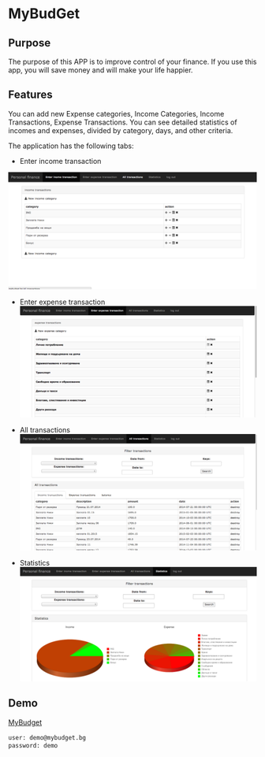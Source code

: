 MyBudGet
========

## Purpose

The purpose of this APP is to improve control of your finance. If you use this app, you will save money and will make your life happier.  

## Features
You can add new Expense categories, Income Categories, Income Transactions, Expense Transactions. You can see detailed statistics of incomes and expenses, divided by category, days, and other criteria.

The application has the following tabs:

-   Enter income transaction

![income\_transactions.png]

-   Enter expense transaction
    ![expense\_transactions.png]

<!-- -->

-   All transactions
    ![all\_transactions.png]

<!-- -->

-   Statistics
    ![graphics.png]

  [income\_transactions.png]: https://raw.githubusercontent.com/nikolovn/documentations/master/income_transactions.png?token=AFwEaYgQPt1q_WgG0r5_BCgqKvjexBRxks5VNkAiwA%3D%3D "income_transactions.png"
  [expense\_transactions.png]: https://raw.githubusercontent.com/nikolovn/documentations/master/expense_transactions.png?token=AFwEad-Vm3K_p4BR24v8YjewnMlypEQbks5VNkADwA%3D%3D "expense_transactions.png"
  [all\_transactions.png]: https://raw.githubusercontent.com/nikolovn/documentations/master/all_transactions.png?token=AFwEaUQHaaYRzY7W6M6V6RWz2-zKhMqoks5VNj_DwA%3D%3D "all_transactions.png"
  [graphics.png]: https://raw.githubusercontent.com/nikolovn/documentations/master/graphics.png?token=AFwEaUn8gIZVKHEKp9JiBDPg1I-N5Ciyks5VNj_nwA%3D%3D "graphics.png"
  
## Demo

[MyBudget](http://finance-lmay.herokuapp.com/?locale=en "MyBudget")
```
user: demo@mybudget.bg
password: demo
```
